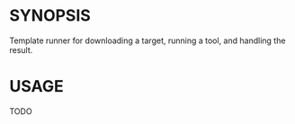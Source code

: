 # SYNOPSIS

Template runner for downloading a target, running a tool, and handling the
result.

# USAGE

TODO
